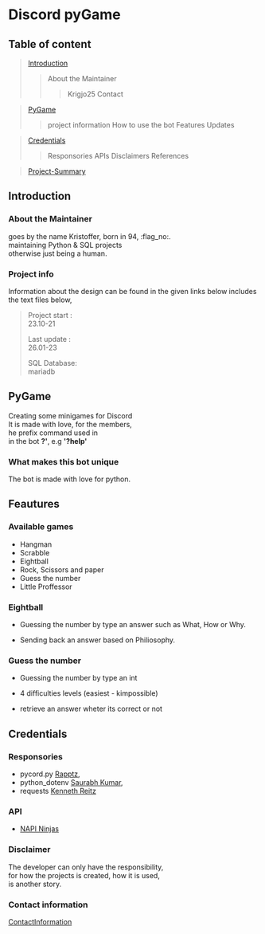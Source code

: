 
# Discord pyGame

## Table of content

> [Introduction](#Introduction)
>> About the Maintainer
>>> Krigjo25
>>> Contact

> [PyGame](#Pygame)
>> project information 
>> How to use the bot
>> Features
>> Updates

> [Credentials](#Credentials)
>> Responsories
>> APIs
>> Disclaimers
>> References

> [Project-Summary](#project-Summary)


## Introduction

### About the Maintainer

goes by the name Kristoffer, born in 94, :flag_no:.<br>
maintaining Python & SQL projects<br>
otherwise just being a human.

### Project info

Information about the design can be found in the given links below
includes the text files below,

> Project start :<br>
>   23.10-21
>
>   Last update :<br>
>   26.01-23
>
>   SQL Database:<br>
>   mariadb

## PyGame

Creating some minigames for Discord<br> 
It is made with love, for the members, <br>
he prefix command used in<br>
in the bot  **?'**, e.g **'?help'**

### What makes this bot unique

The bot is made with love for python.

## Feautures

### Available games

-   Hangman
-   Scrabble
-   Eightball
-   Rock, Scissors and paper
-   Guess the number
-   Little Proffessor

### Eightball

*   Guessing the number by type an answer such as What, How or Why.

*   Sending back an answer based on Philiosophy.


### Guess the number

*   Guessing the number by type an int

*   4 difficulties levels (easiest - kimpossible)

*   retrieve an answer wheter its correct or not

## Credentials

### Responsories

-   pycord.py [Rapptz](https://github.com/Rapptz/discord.py),  <br>
-   python_dotenv [Saurabh Kumar](https://github.com/motdotla/dotenv),<br>
-   requests [Kenneth Reitz](https://requests.readthedocs.io/en/latest/)<nt>

### API

-   [NAPI Ninjas](https://api-ninjas.com/)<br>

### Disclaimer

The developer can only have the responsibility,<br>
for how the projects is created, how it is used,<br>
is another story.

### Contact information

[ContactInformation](https://github.com/krigjo25/Discord/blob/main/krigjo25/read-me.md)
